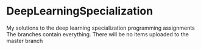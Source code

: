 # DeepLearningSpecialization
My solutions to the deep learning specialization programming assignments
The branches contain everything. There will be no items uploaded to the master branch
